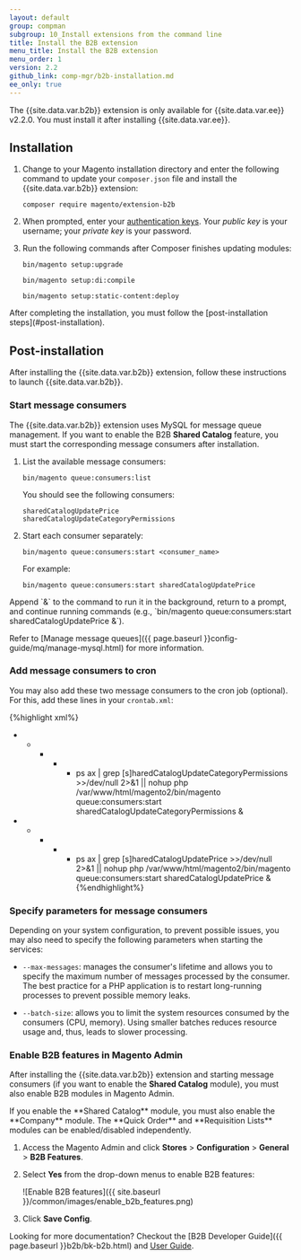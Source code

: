 ```yaml
---
layout: default
group: compman
subgroup: 10_Install extensions from the command line
title: Install the B2B extension
menu_title: Install the B2B extension
menu_order: 1
version: 2.2
github_link: comp-mgr/b2b-installation.md
ee_only: true
---
```


<div class="bs-callout bs-callout-warning" markdown="1">
The {{site.data.var.b2b}} extension is only available for {{site.data.var.ee}} v2.2.0. You must install it after installing {{site.data.var.ee}}.
</div>

## Installation
1.  Change to your Magento installation directory and enter the following command to update your `composer.json` file and install the {{site.data.var.b2b}} extension:

    ```
    composer require magento/extension-b2b
    ```

2.  When prompted, enter your <a href="{{ page.baseurl }}install-gde/prereq/connect-auth.html">authentication keys</a>. Your *public key* is your username; your *private key* is your password.

3.  Run the following commands after Composer finishes updating modules:

    ```
    bin/magento setup:upgrade

    bin/magento setup:di:compile

    bin/magento setup:static-content:deploy
    ```

<div class="bs-callout bs-callout-info" markdown="1">
After completing the installation, you must follow the [post-installation steps](#post-installation).
</div>

## Post-installation
After installing the {{site.data.var.b2b}} extension, follow these instructions to launch {{site.data.var.b2b}}.

### Start message consumers
The {{site.data.var.b2b}} extension uses MySQL for message queue management. If you want to enable the B2B **Shared Catalog** feature, you must start the corresponding message consumers after installation.

1.  List the available message consumers:

    ```
    bin/magento queue:consumers:list
    ```

    You should see the following consumers:

    ```
    sharedCatalogUpdatePrice
    sharedCatalogUpdateCategoryPermissions
    ```

2.  Start each consumer separately:

    ```
    bin/magento queue:consumers:start <consumer_name>
    ```

    For example:

    ```
    bin/magento queue:consumers:start sharedCatalogUpdatePrice
    ```

<div class="bs-callout bs-callout-tip" markdown="1">
Append `&` to the command to run it in the background, return to a prompt, and continue running commands (e.g., `bin/magento queue:consumers:start sharedCatalogUpdatePrice &`).
</div>

Refer to [Manage message queues]({{ page.baseurl }}config-guide/mq/manage-mysql.html) for more information.

### Add message consumers to cron
You may also add these two message consumers to the cron job (optional). For this, add these lines in your `crontab.xml`:

{%highlight xml%}
* * * * * ps ax | grep [s]haredCatalogUpdateCategoryPermissions >>/dev/null 2>&1 || nohup php /var/www/html/magento2/bin/magento queue:consumers:start sharedCatalogUpdateCategoryPermissions &
* * * * * ps ax | grep [s]haredCatalogUpdatePrice >>/dev/null 2>&1 || nohup php /var/www/html/magento2/bin/magento queue:consumers:start sharedCatalogUpdatePrice &
{%endhighlight%}

### Specify parameters for message consumers
Depending on your system configuration, to prevent possible issues, you may also need to specify the following parameters when starting the services:

-   `--max-messages`: manages the consumer's lifetime and allows you to specify the maximum number of messages processed by the consumer. The best practice for a PHP application is to restart long-running processes to prevent possible memory leaks.

-   `--batch-size`: allows you to limit the system resources consumed by the consumers (CPU, memory). Using smaller batches reduces resource usage and, thus, leads to slower processing.

### Enable B2B features in Magento Admin
After installing the {{site.data.var.b2b}} extension and starting message consumers (if you want to enable the **Shared Catalog** module), you must also enable B2B modules in Magento Admin.

<div class="bs-callout bs-callout-info" markdown="1">
If you enable the **Shared Catalog** module, you must also enable the **Company** module. The **Quick Order** and **Requisition Lists** modules can be enabled/disabled independently.
</div>

1.  Access the Magento Admin and click **Stores** > **Configuration** > **General** > **B2B Features**.

2.  Select **Yes** from the drop-down menus to enable B2B features:

    ![Enable B2B features]({{ site.baseurl }}/common/images/enable_b2b_features.png)

3.  Click **Save Config**.

Looking for more documentation? Checkout the [B2B Developer Guide]({{ page.baseurl }}b2b/bk-b2b.html) and [User Guide](//docs.magento.com/m2/b2b/user_guide/getting-started.html).
